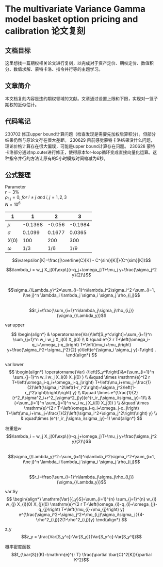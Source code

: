 # The multivariate Variance Gamma model basket option pricing and calibration 论文复刻
## 文档目标
这里想找一篇期权相关论文进行复刻，以完成对于资产定价、期权定价、数值积分、数值求解、蒙特卡洛、指令并行等的主题学习。

## 文章简介
本文档复刻内容是违约期权领域的文献。文章通过设置上限和下限，实现对一篮子期权的近似估计。

## 代码笔记
230702 修正upper bound计算问题（检查发现是需要先加权后算积分），但部分结果仍然与原论文存在很大差距。
230629 目前感觉蒙特卡洛结果没什么问题，理论价格计算存在很大偏误，可能是upper bound计算存在问题。
230628 蒙特卡洛部分通过np.outer进行修正，使得原本for-loop循环变成直接向量化运算。这种指令并行的方法让原有的5小时模拟时间缩减为6秒。

## 公式整理
Parameter  
$r = 3\%$  
$\rho_{i,j}=0, ~for~i \ne j ~and~ i, j = 1, 2, 3$  
$N = 10^6$

| 1| 1 | 2 | 3|
|- |- |- |- |
|$\mu$|-0.1368 | -0.056 | -0.1984 |
|$\sigma$| 0.1099 | 0.1677 | 0.0365 |
| $X(0)$ | 100 | 200 | 300 |
| $\omega$ | 1/3 | 1/6 | 1/9 |

$$\varepsilon[K]=\frac{|\overline{C}[K] - C^{sim}[K]|}{C^{sim}[K]}$$

$$\lambda_i = w_j X_j(0)\exp\{(r-q_j+\omega_j)T+\mu_j y+\frac{\sigma_j^2 y}{2}\}$$  
$$\sigma_{\Lambda_y}^2=\sum_{i=1}^n\lambda_i^2\sigma_i^2+\sum_{i=1, i\ne j}^n \lambda_i \lambda_j \sigma_i \sigma_j \rho_{i,j}$$  
$$r_i=\frac{\sum_{i=1}^n\lambda_j\sigma_j\rho_{i,j}}{\sigma_{\Lambda_y}}$$

var upper  

$$
\begin{align*}
& \operatorname{Var}\left[S_y^c\right]=\sum_{i=1}^n \sum_{j=1}^n w_i w_j X_i(0) X_j(0) \\
& \quad e^{2 r T+\left(\omega_i-q_i+\omega_j-q_j\right) T+\left(\mu_i+\mu_j\right) y+\frac{\sigma_i^2+\sigma_j^2}{2} y}\left(e^{\sigma_i \sigma_j y}-1\right) .
\end{align*}
$$

var lower
$$
\begin{align*}
\operatorname{Var}  {\left[S_y^l\right]}&={\sum_{i=1}^n \sum_{j=1}^n w_i w_j X_i(0) X_j(0) } \\
&\quad \times \mathrm{e}^{2 r T+\left(\omega_i-q_i+\omega_j-q_j\right) T+\left(\mu_i+\mu_j+\frac{1}{2}\left(\sigma_i^2\left(1-r_i^2\right)+\sigma_j^2\left(1-r_j^2\right)\right)\right) y} \\
&\quad \times e^{\frac{1}{2}(r^2_i\sigma^2_i+r^2_j\sigma^2_j)y}(e^{r_ir_j\sigma_i\sigma_jy}-1)\\
& {=\sum_{i=1}^n \sum_{j=1}^n w_i w_j X_i(0) X_j(0) } \\
&\quad \times \mathrm{e}^{2 r T+\left(\omega_i-q_i+\omega_j-q_j\right) T+\left(\mu_i+\mu_j+\frac{1}{2}\left(\sigma_i^2+\sigma_j^2\right)\right) y} \\
& \quad\times (e^{r_ir_j\sigma_i\sigma_jy}-1)
\end{align*}
$$

权重是$w$  
$$\lambda_i = w_j X_j(0)\exp\{(r-q_j+\omega_j)T+\mu_j y+\frac{\sigma_j^2 y}{2}\}$$  
$$\sigma_{\Lambda_y}^2=\sum_{i=1}^n\lambda_i^2\sigma_i^2+\sum_{i=1, i\ne j}^n \lambda_i \lambda_j \sigma_i \sigma_j \rho_{i,j}$$  
$$r_i=\frac{\sum_{i=1}^n\lambda_j\sigma_j\rho_{i,j}}{\sigma_{\Lambda_y}}$$

var Sy
$$
\begin{align*}
	\mathrm{Var}[{_y}S]=\sum_{i=1}^{n} \sum_{j=1}^{n} w_{i} w_{j} X_{i}(0) X_{j}(0)  
	\mathrm{e}^{2 r T+\left(\omega_{i}-q_{i}+\omega_{j}-q_{j}\right) T+\left(\mu_{i}+\mu_{j}\right) y} 
	e^{\frac{\sigma_i^2+\sigma_j^2+\rho_{i,j}\sigma_i\sigma_j
	}{4-\rho^2_{i,j}}2(1-\rho^2_{i,j})y}
\end{align*}
$$

z_y
$$z_y = \frac{Var[S_y^c]-Var[S_y]}{Var[S_y^c]-Var[S_y^l]}$$  

概率密度函数
$$f_{\bar{S}}(K)=\mathrm{e}^{r T} \frac{\partial \bar{C}^2[K]}{\partial K^2}$$